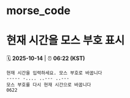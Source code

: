 # morse_code
# 현재 시간을 모스 부호 표시
<!-- MORSE_TIME_START -->
🗓️ **2025-10-14** | ⏰ **06:22 (KST)**

```
현재 시간을 입력하세요. 모스 부호로 바꿉니다
----- -.... ..--- ..---
모스 부호를 다시 현재 시간으로 바꿉니다
0622
```
<!-- MORSE_TIME_END -->
